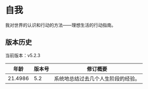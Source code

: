 # 自我

我对世界的认识和行动的方法——理想生活的行动指南。

## 版本历史

当前版本：v5.2.3

| 年龄 | 版本号 | 修订概要 |
| --- | --- | --- |
| 21.4986 | 5.2 | 系统地总结过去几个人生阶段的经验。 |
